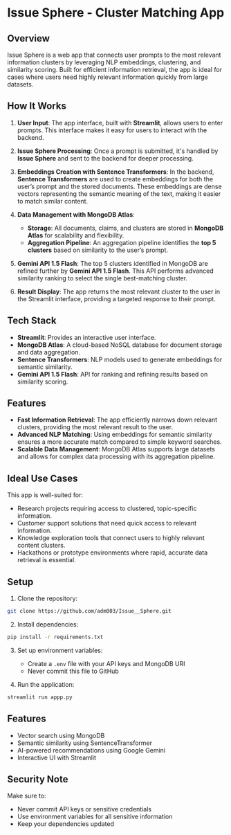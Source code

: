 # Issue Sphere - Cluster Matching App

## Overview

Issue Sphere is a web app that connects user prompts to the most relevant information clusters by leveraging NLP embeddings, clustering, and similarity scoring. Built for efficient information retrieval, the app is ideal for cases where users need highly relevant information quickly from large datasets.

## How It Works

1. **User Input**: The app interface, built with **Streamlit**, allows users to enter prompts. This interface makes it easy for users to interact with the backend.

2. **Issue Sphere Processing**: Once a prompt is submitted, it's handled by **Issue Sphere** and sent to the backend for deeper processing.

3. **Embeddings Creation with Sentence Transformers**: In the backend, **Sentence Transformers** are used to create embeddings for both the user’s prompt and the stored documents. These embeddings are dense vectors representing the semantic meaning of the text, making it easier to match similar content.

4. **Data Management with MongoDB Atlas**:
   - **Storage**: All documents, claims, and clusters are stored in **MongoDB Atlas** for scalability and flexibility.
   - **Aggregation Pipeline**: An aggregation pipeline identifies the **top 5 clusters** based on similarity to the user’s prompt.

5. **Gemini API 1.5 Flash**: The top 5 clusters identified in MongoDB are refined further by **Gemini API 1.5 Flash**. This API performs advanced similarity ranking to select the single best-matching cluster.

6. **Result Display**: The app returns the most relevant cluster to the user in the Streamlit interface, providing a targeted response to their prompt.

## Tech Stack

- **Streamlit**: Provides an interactive user interface.
- **MongoDB Atlas**: A cloud-based NoSQL database for document storage and data aggregation.
- **Sentence Transformers**: NLP models used to generate embeddings for semantic similarity.
- **Gemini API 1.5 Flash**: API for ranking and refining results based on similarity scoring.

## Features

- **Fast Information Retrieval**: The app efficiently narrows down relevant clusters, providing the most relevant result to the user.
- **Advanced NLP Matching**: Using embeddings for semantic similarity ensures a more accurate match compared to simple keyword searches.
- **Scalable Data Management**: MongoDB Atlas supports large datasets and allows for complex data processing with its aggregation pipeline.

## Ideal Use Cases

This app is well-suited for:
- Research projects requiring access to clustered, topic-specific information.
- Customer support solutions that need quick access to relevant information.
- Knowledge exploration tools that connect users to highly relevant content clusters.
- Hackathons or prototype environments where rapid, accurate data retrieval is essential.

## Setup

1. Clone the repository:
```bash
git clone https://github.com/adm003/Issue__Sphere.git
```

2. Install dependencies:
```bash
pip install -r requirements.txt
```

3. Set up environment variables:
   - Create a `.env` file with your API keys and MongoDB URI
   - Never commit this file to GitHub

4. Run the application:
```bash
streamlit run appp.py
```

## Features

- Vector search using MongoDB
- Semantic similarity using SentenceTransformer
- AI-powered recommendations using Google Gemini
- Interactive UI with Streamlit

## Security Note

Make sure to:
- Never commit API keys or sensitive credentials
- Use environment variables for all sensitive information
- Keep your dependencies updated

